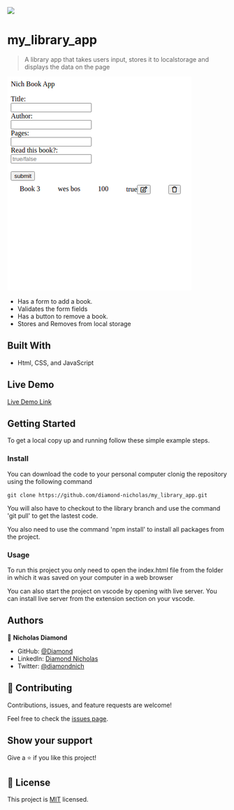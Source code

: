 ![](https://img.shields.io/badge/Microverse-blueviolet)

# my_library_app

> A library app that takes users input, stores it to localstorage and displays the data on the page

![screenshot](./lib.png)

 - Has a form to add a book.
 - Validates the form fields
 - Has a button to remove a book.
 - Stores and Removes from local storage

## Built With

- Html, CSS, and JavaScript

## Live Demo

[Live Demo Link](https://my-library-app-6wsen37ck-diamond-nicholas.vercel.app/)

## Getting Started


To get a local copy up and running follow these simple example steps.

### Install

You can download the code to your personal computer clonig the repository using the following command

```
git clone https://github.com/diamond-nicholas/my_library_app.git

```
You will also have to checkout to the library branch and use the command 'git pull' to get the lastest code.

You also need to use the command 'npm install' to install all packages from the project.

### Usage

To run this project you only need to open the index.html file from the folder in which it was saved on your computer in a web browser

You can also start the project on vscode by opening with live server. You can install live server from the extension section on your vscode.



## Authors

👤 **Nicholas Diamond**

- GitHub: [@Diamond](https://github.com/diamond-nicholas)
- LinkedIn: [Diamond Nicholas](https://www.linkedin.com/in/diamond-nicholas/)
- Twitter: [@diamondnich](https://twitter.com/diamondnich)

## 🤝 Contributing

Contributions, issues, and feature requests are welcome!

Feel free to check the [issues page](https://github.com/diamond-nicholas/my_library_app/issues).

## Show your support

Give a ⭐️ if you like this project!



## 📝 License

This project is [MIT](./LICENSE) licensed.